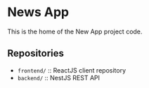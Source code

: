# News App
This is the home of the New App project code.

## Repositories
- `frontend/` :: ReactJS client repository
- `backend/` :: NestJS REST API
